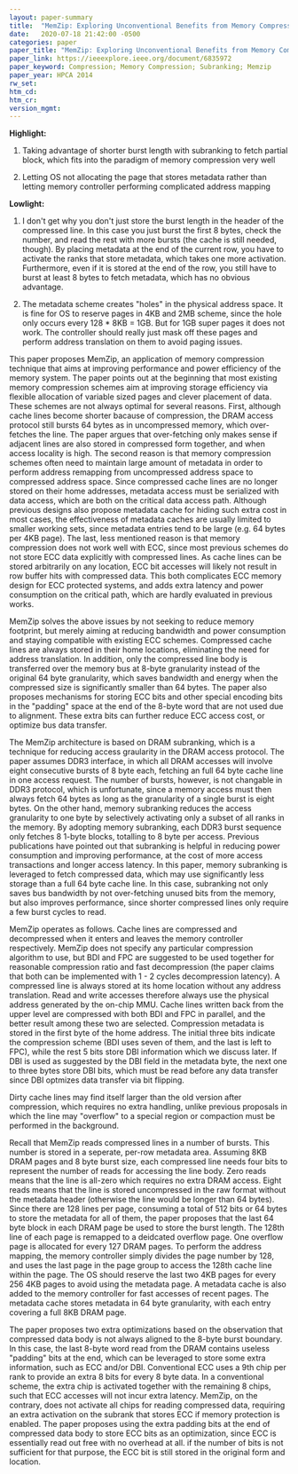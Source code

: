 ```yaml
---
layout: paper-summary
title:  "MemZip: Exploring Unconventional Benefits from Memory Compression"
date:   2020-07-18 21:42:00 -0500
categories: paper
paper_title: "MemZip: Exploring Unconventional Benefits from Memory Compression"
paper_link: https://ieeexplore.ieee.org/document/6835972
paper_keyword: Compression; Memory Compression; Subranking; Memzip
paper_year: HPCA 2014
rw_set:
htm_cd:
htm_cr:
version_mgmt:
---
```


**Highlight:**

1. Taking advantage of shorter burst length with subranking to fetch partial block, which fits into the paradigm of memory
   compression very well

2. Letting OS not allocating the page that stores metadata rather than letting memory controller performing complicated 
   address mapping

**Lowlight:**

1. I don't get why you don't just store the burst length in the header of the compressed line. In this case you just burst
   the first 8 bytes, check the number, and read the rest with more bursts (the cache is still needed, though). 
   By placing metadata at the end of the current row, you have to activate the ranks that store metadata, which takes
   one more activation. Furthermore, even if it is stored at the end of the row, you still have to burst at least 8 bytes 
   to fetch metadata, which has no obvious advantage.

2. The metadata scheme creates "holes" in the physical address space. It is fine for OS to reserve pages in 4KB and 2MB
   scheme, since the hole only occurs every 128 * 8KB = 1GB. But for 1GB super pages it does not work.
   The controller should really just mask off these pages and perform address translation on them to avoid paging issues.

This paper proposes MemZip, an application of memory compression technique that aims at improving performance and power 
efficiency of the memory system. The paper points out at the beginning that most existing memory compression schemes aim
at improving storage efficiency via flexible allocation of variable sized pages and clever placement of data. These
schemes are not always optimal for several reasons. First, although cache lines become shorter bacause of compression,
the DRAM access protocol still bursts 64 bytes as in uncompressed memory, which over-fetches the line. The paper argues 
that over-fetching only makes sense if adjacent lines are also stored in compressed form together, and when access locality
is high. The second reason is that memory compression schemes often need to maintain large amount of metadata in order to
perform address remapping from uncompressed address space to compressed address space. Since compressed cache lines are 
no longer stored on their home addresses, metadata access must be serialized with data access, which are both on the critical
data access path. Although previous designs also propose metadata cache for hiding such extra cost in most cases, the 
effectiveness of metadata caches are usually limited to smaller working sets, since metadata entries tend to be large
(e.g. 64 bytes per 4KB page). The last, less mentioned reason is that memory compression does not work well with ECC, since
most previous schemes do not store ECC data explicitly with compressed lines. As cache lines can be stored arbitrarily
on any location, ECC bit accesses will likely not result in row buffer hits with compressed data. This both complicates 
ECC memory design for ECC protected systems, and adds extra latency and power consumption on the critical path, which
are hardly evaluated in previous works.

MemZip solves the above issues by not seeking to reduce memory footprint, but merely aiming at reducing bandwidth and 
power consumption and staying compatible with existing ECC schemes. Compressed cache lines are always stored in their
home locations, eliminating the need for address translation. In addition, only the compressed line body is transferred
over the memory bus at 8-byte granularity instead of the original 64 byte granularity, which saves bandwidth and energy
when the compressed size is significantly smaller than 64 bytes. 
The paper also proposes mechanisms for storing ECC bits and other special encoding bits in the "padding" space at the 
end of the 8-byte word that are not used due to alignment.
These extra bits can further reduce ECC access cost, or optimize bus data transfer.

The MemZip architecture is based on DRAM subranking, which is a technique for reducing access graularity in the DRAM 
access protocol. The paper assumes DDR3 interface, in which all DRAM accesses will involve eight consecutive bursts
of 8 byte each, fetching an full 64 byte cache line in one access request. The number of bursts, however, is 
not changable in DDR3 protocol, which is unfortunate, since a memory access must then always fetch 64 bytes as long as 
the granularity of a single burst is eight bytes. On the other hand, memory subranking reduces the access granularity 
to one byte by selectively activating only a subset of all ranks in the memory. By adopting memory subranking, each
DDR3 burst sequence only fetches 8 1-byte blocks, totalling to 8 byte per access. 
Previous publications have pointed out that subranking is helpful in reducing power consumption and improving performance,
at the cost of more access transactions and longer access latency.
In this paper, memory subranking is leveraged to fetch compressed data, which may use significantly less storage than
a full 64 byte cache line. In this case, subranking not only saves bus bandwidth by not over-fetching unused bits from
the memory, but also improves performance, since shorter compressed lines only require a few burst cycles to read.

MemZip operates as follows. Cache lines are compressed and decompressed when it enters and leaves the memory controller
respectively. MemZip does not specify any particular compression algorithm to use, but BDI and FPC are suggested to be
used together for reasonable compression ratio and fast decompression (the paper claims that both can be implemented
with 1 - 2 cycles decompression latency).
A compressed line is always stored at its home location without any address translation. Read and write
accesses therefore always use the physical address generated by the on-chip MMU. 
Cache lines written back from the upper level are compressed with both BDI and FPC in parallel, and the better result
among these two are selected. 
Compression metadata is stored in the first byte of the home address. The initial three bits indicate the compression 
scheme (BDI uses seven of them, and the last is left to FPC), while the rest 5 bits store DBI information which we discuss 
later. If DBI is used as suggested by the DBI field in the metadata byte, the next one to three bytes store DBI bits, 
which must be read before any data transfer since DBI optmizes data transfer via bit flipping.

Dirty cache lines may find itself larger than the old version after compression, which requires no extra handling, unlike 
previous proposals in which the line may "overflow" to a special region or compaction must be performed in the background.

Recall that MemZip reads compressed lines in a number of bursts. This number is stored in a seperate, per-row metadata 
area. Assuming 8KB DRAM pages and 8 byte burst size, each compressed line needs four bits to represent the number of reads
for accessing the line body. Zero reads means that the line is all-zero which requires no extra DRAM access. Eight reads
means that the line is stored uncompressed in the raw format without the metadata header (otherwise the line would be longer
than 64 bytes). Since there are 128 lines per page, consuming a total of 512 bits or 64 bytes to store the metadata for all of them,
the paper proposes that the last 64 byte block in each DRAM page be used to store the burst length. 
The 128th line of each page is remapped to a deidcated overflow page. One overflow page is allocated for every 127 DRAM 
pages. To perform the address mapping, the memory controller simply divides the page number by 128, and uses the last 
page in the page group to access the 128th cache line within the page.
The OS should reserve the last two 4KB pages for every 256 4KB pages to avoid using the metadata page.
A metadata cache is also added to the memory controller for fast accesses of recent pages. The metadata cache stores 
metadata in 64 byte granularity, with each entry covering a full 8KB DRAM page.

The paper proposes two extra optimizations based on the observation that compressed data body is not always 
aligned to the 8-byte burst boundary. In this case, the last 8-byte word read from the DRAM contains useless "padding" 
bits at the end, which can be leveraged to store some extra information, such as ECC and/or DBI. Conventional ECC uses 
a 9th chip per rank to provide an extra 8 bits for every 8 byte data. In a conventional scheme, the extra chip is activated
together with the remaining 8 chips, such that ECC accesses will not incur extra latency. MemZip, on the contrary, does
not activate all chips for reading compressed data, requiring an extra activation on the subrank that stores ECC if memory
protection is enabled. The paper proposes using the extra padding bits at the end of compressed data body to store ECC bits
as an optimization, since ECC is essentially read out free with no overhead at all. 
if the number of bits is not sufficient for that purpose, the ECC bit is still stored in the original form and location.


